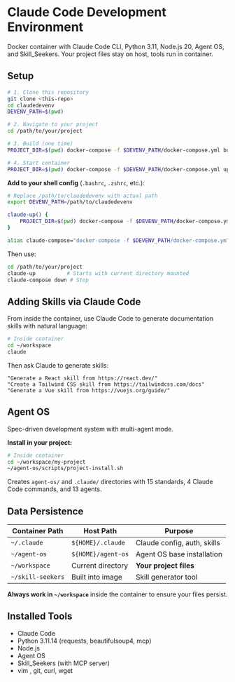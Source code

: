 # Claude Code Development Environment

Docker container with Claude Code CLI, Python 3.11, Node.js 20, Agent OS, and Skill_Seekers. Your project files stay on host, tools run in container.

## Setup

```bash
# 1. Clone this repository
git clone <this-repo>
cd claudedevenv
DEVENV_PATH=$(pwd)

# 2. Navigate to your project
cd /path/to/your/project

# 3. Build (one time)
PROJECT_DIR=$(pwd) docker-compose -f $DEVENV_PATH/docker-compose.yml build

# 4. Start container
PROJECT_DIR=$(pwd) docker-compose -f $DEVENV_PATH/docker-compose.yml up -d
```

**Add to your shell config** (`.bashrc`, `.zshrc`, etc.):
```bash
# Replace /path/to/claudedevenv with actual path
export DEVENV_PATH=/path/to/claudedevenv

claude-up() {
    PROJECT_DIR=$(pwd) docker-compose -f $DEVENV_PATH/docker-compose.yml up -d
}

alias claude-compose="docker-compose -f $DEVENV_PATH/docker-compose.yml"
```

Then use:
```bash
cd /path/to/your/project
claude-up          # Starts with current directory mounted
claude-compose down # Stop
```

## Adding Skills via Claude Code

From inside the container, use Claude Code to generate documentation skills with natural language:

```bash
# Inside container
cd ~/workspace
claude
```

Then ask Claude to generate skills:
```
"Generate a React skill from https://react.dev/"
"Create a Tailwind CSS skill from https://tailwindcss.com/docs"
"Generate a Vue skill from https://vuejs.org/guide/"
```

## Agent OS

Spec-driven development system with multi-agent mode.

**Install in your project:**
```bash
# Inside container
cd ~/workspace/my-project
~/agent-os/scripts/project-install.sh
```

Creates `agent-os/` and `.claude/` directories with 15 standards, 4 Claude Code commands, and 13 agents.

## Data Persistence

| Container Path | Host Path | Purpose |
|---------------|-----------|---------|
| `~/.claude` | `${HOME}/.claude` | Claude config, auth, skills |
| `~/agent-os` | `${HOME}/agent-os` | Agent OS base installation |
| `~/workspace` | Current directory | **Your project files** |
| `~/skill-seekers` | Built into image | Skill generator tool |

**Always work in `~/workspace`** inside the container to ensure your files persist.

## Installed Tools

- Claude Code 
- Python 3.11.14 (requests, beautifulsoup4, mcp)
- Node.js 
- Agent OS 
- Skill_Seekers (with MCP server)
- vim , git, curl, wget
